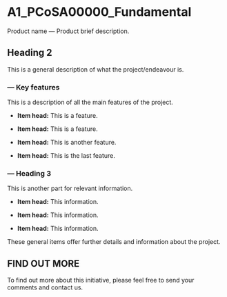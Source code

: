 # A1_PCoSA00000_Fundamental
Product name — Product brief description.




## Heading 2
This is a general description of what the project/endeavour is.



### **— Key features**
This is a description of all the main features of the project.



* **Item head:** This is a feature.


* **Item head:** This is a feature.


* **Item head:** This is another feature.


* **Item head:** This is the last feature.




### **— Heading 3**
This is another part for relevant information.



* **Item head:** This information.


* **Item head:** This information.


* **Item head:** This information.

 
These general items offer further details and information about the project.


## FIND OUT MORE
To find out more about this initiative, please feel free to send your comments and contact us.
